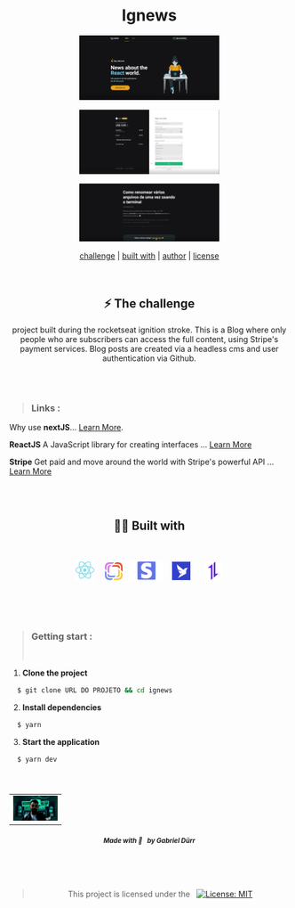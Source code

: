 <h1 align="center" class="line-1 anim-typewriter">Ignews</h1>

<div align="center">
<img  align="center" src="./.github/ig1.png" alt="Imagem do projeto" width="50%">      
 </div> </br>
 
<div align="center">
<img  align="center" src="./.github/ig2.png" alt="Imagem do projeto" width="50%">
  </div> </br>
  
<div align="center">
<img  align="center" src="./.github/igl.png" alt="Imagem do projeto" width="50%">
  </div> 
        
        



<br/>

<div align="center"  class="links">
        <a href="#challenge">challenge</a> |
        <a href="#built_with">built with</a> |
        <a href="#author">author</a> |
        <a href="#license">license</a> 
</div>

<br/>
<br/>

<h2 id="challenge"  align="center">⚡ The challenge </h2>

<div align="center">
        <p>
        project built during the rocketseat ignition stroke. This is a Blog where only people who are subscribers can access the full content, using Stripe's payment services. Blog posts are created via a headless cms and user authentication via Github.
</p>
</div>

<br/><br/>

> <h3> Links : </h3>

Why use <b>nextJS</b>... [Learn More](https://nextjs.org/learn/foundations/about-nextjs/what-is-nextjs#:~:text=js%3F-,Next.,and%20optimizations%20for%20your%20application. "Clique para ser redirecionado!").

<b>ReactJS</b> A JavaScript library for creating interfaces ... [Learn More](https://pt-br.reactjs.org/ "Clique para ser redirecionado!")

<b>Stripe</b> Get paid and move around the world with Stripe's powerful API  ... [Learn More](https://pt-br.reactjs.org/ "Clique para ser redirecionado!")



<br/><br/>

<h2 id="built_with" align="center"> 🧙‍♂️ Built with</h2>

<br>

<div  align="center" class="container-icons">

<p float="left">

<img  id="reactJS"  src="./.github/reactjs.png" width="36px"  hspace="7"/>

<img id="prismic-cms" src="./.github/prismiccms.png" width="32px" hspace="7" />

<img src="./.github/stripe.png" width="60px" hspace="2"/>

<img src="./.github/faunadb.webp" width="33px" hspace="10"/>

<img src="./.github/axios.png" width="33px"  hspace="10"/>

</p>

</div>

<br/>
<br/>
<br/>

> <h3> Getting start : </h3>
> <br/>

<div>

1. <b>Clone the project</b>

```bash
  $ git clone URL DO PROJETO && cd ignews
```

2. <b>Install dependencies</b>

```bash
  $ yarn
```

3. <b>Start the application</b>

```bash
  $ yarn dev
```

</div>

<br>

<h5 id = "author" align="center"></h5>

<table align="center">
  <tr>
      <td>
      <a href="https://github.com/gabriel-durr">
        <img src="./.github/avatar.png" width="80px;" alt="Image Gabriel Dürr Author"/><br>
      </a>
      </td>
  </tr>
</table>

<div align="center">
        <sub><b><em>Made with 💜&ensp; by Gabriel Dürr </em></b></sub>
</div>

<br/>
<br/>
<br/>

<h2></h2>

<div align="center">
        
<h3 id="license" ></h3>

> This project is licensed under the &nbsp; [![License: MIT](https://img.shields.io/badge/License-MIT-yellow.svg)](LICENSE)

</div>
